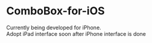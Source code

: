 ComboBox-for-iOS
================

Currently being developed for iPhone.
<br>
Adopt iPad interface soon after iPhone interface is done

